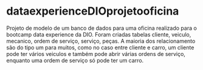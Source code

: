# dataexperienceDIOprojetooficina
Projeto de modelo de um banco de dados para uma oficina realizado para o bootcamp data experience da DIO. Foram criadas tabelas cliente, veiculo, mecanico, ordem de serviço, serviço, peças. A maioria dos relacionamento são do tipo um para muitos, como no caso entre cliente e carro, um cliente pode ter vários veiculos e também pode abrir várias ordens de serviço, enquanto uma ordem de serviço só pode ter um carro.
